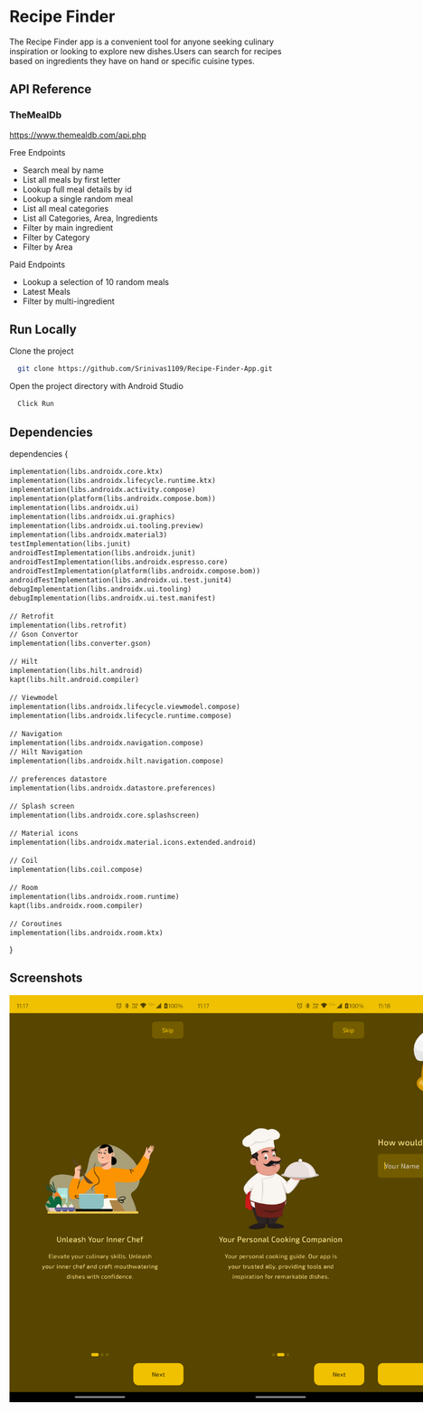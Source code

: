
# Recipe Finder

The Recipe Finder app is a convenient tool for anyone seeking culinary inspiration or looking to explore new dishes.Users can search for recipes based on ingredients they have on hand or specific cuisine types.


## API Reference

### TheMealDb
https://www.themealdb.com/api.php

Free Endpoints
- Search meal by name
- List all meals by first letter
- Lookup full meal details by id
- Lookup a single random meal
- List all meal categories
- List all Categories, Area, Ingredients
- Filter by main ingredient
- Filter by Category
- Filter by Area

Paid Endpoints
- Lookup a selection of 10 random meals
- Latest Meals
- Filter by multi-ingredient 



## Run Locally

Clone the project

```bash
  git clone https://github.com/Srinivas1109/Recipe-Finder-App.git
```

Open the project directory with Android Studio

```bash
  Click Run
```


## Dependencies

dependencies {

    implementation(libs.androidx.core.ktx)
    implementation(libs.androidx.lifecycle.runtime.ktx)
    implementation(libs.androidx.activity.compose)
    implementation(platform(libs.androidx.compose.bom))
    implementation(libs.androidx.ui)
    implementation(libs.androidx.ui.graphics)
    implementation(libs.androidx.ui.tooling.preview)
    implementation(libs.androidx.material3)
    testImplementation(libs.junit)
    androidTestImplementation(libs.androidx.junit)
    androidTestImplementation(libs.androidx.espresso.core)
    androidTestImplementation(platform(libs.androidx.compose.bom))
    androidTestImplementation(libs.androidx.ui.test.junit4)
    debugImplementation(libs.androidx.ui.tooling)
    debugImplementation(libs.androidx.ui.test.manifest)

    // Retrofit
    implementation(libs.retrofit)
    // Gson Convertor
    implementation(libs.converter.gson)

    // Hilt
    implementation(libs.hilt.android)
    kapt(libs.hilt.android.compiler)

    // Viewmodel
    implementation(libs.androidx.lifecycle.viewmodel.compose)
    implementation(libs.androidx.lifecycle.runtime.compose)

    // Navigation
    implementation(libs.androidx.navigation.compose)
    // Hilt Navigation
    implementation(libs.androidx.hilt.navigation.compose)

    // preferences datastore
    implementation(libs.androidx.datastore.preferences)

    // Splash screen
    implementation(libs.androidx.core.splashscreen)

    // Material icons
    implementation(libs.androidx.material.icons.extended.android)

    // Coil
    implementation(libs.coil.compose)

    // Room
    implementation(libs.androidx.room.runtime)
    kapt(libs.androidx.room.compiler)

    // Coroutines
    implementation(libs.androidx.room.ktx)
}

## Screenshots
<div style="display:flex; flex-direction:row; align-items: center;">
<img src="screenshots/Onboarding1.png" height="720" width="320"/>
<img src="screenshots/Onboarding2.png" height="720" width="320"/>
<img src="screenshots/Onboarding3.png" height="720" width="320"/>
<img src="screenshots/Home.png" height="720" width="320"/>
<img src="screenshots/HomeSearch.png" height="720" width="320"/>
<img src="screenshots/SearchScreen.png" height="720" width="320"/>
<img src="screenshots/SavedRecipes.png" height="720" width="320"/>
<img src="screenshots/SavedRecipeSearch.png" height="720" width="320"/>
<img src="screenshots/Profile.png" height="720" width="320"/>
</div>
